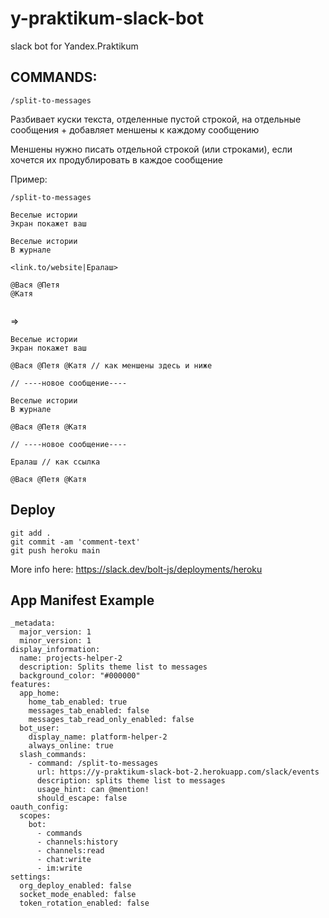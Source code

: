 # y-praktikum-slack-bot
slack bot for Yandex.Praktikum

## COMMANDS:

`/split-to-messages`

Разбивает куски текста, отделенные пустой строкой, на отдельные сообщения + добавляет меншены к каждому сообщению

Меншены нужно писать отдельной строкой (или строками), если хочется их продублировать в каждое сообщение

Пример:

```
/split-to-messages

Веселые истории
Экран покажет ваш

Веселые истории
В журнале

<link.to/website|Ералаш>

@Вася @Петя
@Катя


```

=>

```
Веселые истории
Экран покажет ваш

@Вася @Петя @Катя // как меншены здесь и ниже

// ----новое сообщение----

Веселые истории
В журнале

@Вася @Петя @Катя

// ----новое сообщение----

Ералаш // как ссылка

@Вася @Петя @Катя
```

## Deploy
```
git add .
git commit -am 'comment-text'
git push heroku main
```

More info here:
https://slack.dev/bolt-js/deployments/heroku

## App Manifest Example
```
_metadata:
  major_version: 1
  minor_version: 1
display_information:
  name: projects-helper-2
  description: Splits theme list to messages
  background_color: "#000000"
features:
  app_home:
    home_tab_enabled: true
    messages_tab_enabled: false
    messages_tab_read_only_enabled: false
  bot_user:
    display_name: platform-helper-2
    always_online: true
  slash_commands:
    - command: /split-to-messages
      url: https://y-praktikum-slack-bot-2.herokuapp.com/slack/events
      description: splits theme list to messages
      usage_hint: can @mention!
      should_escape: false
oauth_config:
  scopes:
    bot:
      - commands
      - channels:history
      - channels:read
      - chat:write
      - im:write
settings:
  org_deploy_enabled: false
  socket_mode_enabled: false
  token_rotation_enabled: false
```